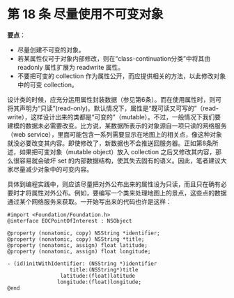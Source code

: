 # 第 18 条 尽量使用不可变对象

**要点**：

* 尽量创建不可变的对象。
* 若某属性仅可于对象内部修改，则在“class-continuation分类”中将其由 readonly 属性扩展为 readwrite 属性。
* 不要把可变的 collection 作为属性公开，而应提供相关的方法，以此修改对象中的可变 collection。

设计类的时候，应充分运用属性封装数据（参见第6条）。而在使用属性时，则可将其声明为“只读”(read-only)。默认情况下，属性是“既可读又可写的”（read-write），这样设计出来的类都是“可变的”（mutable）。不过，一般情况下我们要建模的数据未必需要改变。比方说，某数据所表示的对象源自一项只读的网络服务（web service），里面可能包含一系列需要显示在地图上的相关点，像这种对象就没必要改变其内容。即使修改了，新数据也不会推送回服务器。正如第8条所述，如果把可变对象（mutable object）放入 collection 之后又修改其内容，那么很容易就会破坏 set 的内部数据结构，使其失去固有的语义。因此，笔者建议大家尽量减少对象中的可变内容。

具体到编程实践中，则应该尽量把对外公布出来的属性设为只读，而且只在确有必要时才将属性对外公布。例如，要编写一个类来处理地图上的景点，这些点的数据通过某个网络服务来获取。一开始写出来的代码也许是这样：

```
#import <Foundation/Foundation.h>
@interface EOCPointOfInterest : NSObject

@property (nonatomic, copy) NSString *identifier;
@property (nonatomic, copy) NSString *title;
@property (nonatomic, assign) float latitude;
@property (nonatomic, assign) float longitude;

- (id)initWithIdentifier: (NSString *)identifier 
                    title:(NSString*)title
                 latitude:(float)latitude
                longitude:(float)longitude;
@end
```


